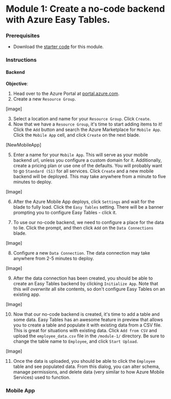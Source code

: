 # Module 1: Create a no-code backend with Azure Easy Tables.

### Prerequisites
* Download the [starter code](http://www.google.com) for this module.

### Instructions
#### Backend
**Objective**:

1. Head over to the Azure Portal at [portal.azure.com](portal.azure.com).
2. Create a new `Resource Group`.

[image]

3. Select a location and name for your `Resource Group`. Click `Create`. 
4. Now that we have a `Resource Group`, it's time to start adding items to it! Click the `Add` button and search the Azure Marketplace for `Mobile App`. Click the `Mobile App` cell, and click `Create` on the next blade.

[NewMobileApp]

5. Enter a name for your `Mobile App`. This will serve as your mobile backend url, unless you configure a custom domain for it. Additionally, create a pricing plan or use one of the defaults. You will probably want to go `Standard (S1)` for all services. Click `Create` and a new mobile backend will be deployed. This may take anywhere from a minute to five minutes to deploy.

[Image]

6. After the Azure Mobile App deploys, click `Settings` and wait for the blade to fully load. Click the `Easy Tables` setting. There will be a banner prompting you to configure Easy Tables - click it. 

7. To use our no-code backend, we need to configure a place for the data to lie. Click the prompt, and then click `Add` on the `Data Connections` blade.

[Image]

8. Configure a new `Data Connection`. The data connection may take anywhere from 2-5 minutes to deploy.

[Image]

9. After the data connection has been created, you should be able to create an Easy Tables backend by clicking `Initialize App`. Note that this _will overwrite_ all site contents, so don't configure Easy Tables on an existing app.

[Image]

10. Now that our no-code backend is created, it's time to add a table and some data. Easy Tables has an awesome feature in preview that allows you to create a table and populate it with existing data from a CSV file. This is great for situations with existing data. Click `Add from CSV` and upload the `employee_data.csv` file in the `/module-1/` directory. Be sure to change the table name to `Employee`, and click `Start Upload`.

[Image]

11. Once the data is uploaded, you should be able to click the `Employee` table and see populated data. From this dialog, you can alter schema, manage permissions, and delete data (very similar to how Azure Mobile Services) used to function.

### Mobile App
